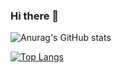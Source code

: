 ### Hi there 👋

<!--
**rullyafrizal/rullyafrizal** is a ✨ _special_ ✨ repository because its `README.md` (this file) appears on your GitHub profile.

Here are some ideas to get you started:

- 🔭 I’m currently working on ...
- 🌱 I’m currently learning ...
- 👯 I’m looking to collaborate on ...
- 🤔 I’m looking for help with ...
- 💬 Ask me about ...
- 📫 How to reach me: ...
- 😄 Pronouns: ...
- ⚡ Fun fact: ...
-->

![Anurag's GitHub stats](https://github-readme-stats.vercel.app/api?username=rullyafrizal&count_private=true&show_icons=true&theme=vue)

[![Top Langs](https://github-readme-stats.vercel.app/api/top-langs/?username=rullyafrizal&layout=compact)](https://github.com/anuraghazra/github-readme-stats)


